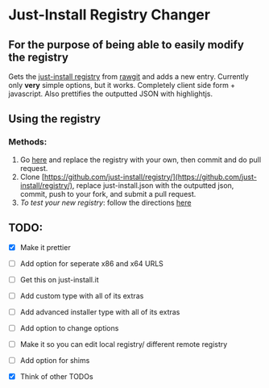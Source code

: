 # Just-Install Registry Changer
## For the purpose of being able to easily modify the registry
Gets the [just-install registry](https://github.com/just-install/registry) from [rawgit](https://rawgit.com/just-install/registry/master/just-install.json) and adds a new entry. Currently only **very** simple options, but it works. Completely client side form + javascript. Also prettifies the outputted JSON with highlightjs. 

## Using the registry
### Methods:
1. Go [here](https://github.com/just-install/registry/edit/master/just-install.json) and replace the registry with your own, then commit and do pull request.
2. Clone [https://github.com/just-install/registry/](https://github.com/just-install/registry/), replace just-install.json with the outputted json, commit, push to your fork, and submit a pull request.
3. *To test your new registry*: follow the directions [here](https://github.com/just-install/registry#how-to-test-changes-locally)
## TODO:
 - [X] Make it prettier
 - [ ] Add option for seperate x86 and x64 URLS
 - [ ] Get this on just-install.it
 - [ ] Add custom type with all of its extras
 - [ ] Add advanced installer type with all of its extras
 - [ ] Add option to change options
 - [ ] Make it so you can edit local registry/ different remote registry
 - [ ] Add option for shims
 - [X] Think of other TODOs
 

